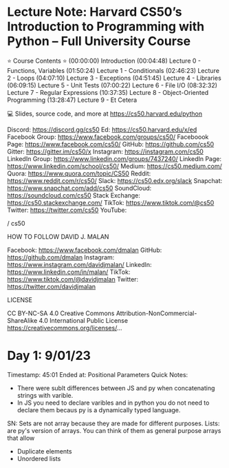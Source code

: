 # Lecture Note: Harvard CS50’s Introduction to Programming with Python – Full University Course

⭐️ Course Contents ⭐️
(00:00:00) Introduction
(00:04:48) Lecture 0 - Functions, Variables
(01:50:24) Lecture 1 - Conditionals
(02:46:23) Lecture 2 - Loops
(04:07:10) Lecture 3 - Exceptions
(04:51:45) Lecture 4 - Libraries
(06:09:15) Lecture 5 - Unit Tests
(07:00:22) Lecture 6 - File I/O
(08:32:32) Lecture 7 - Regular Expressions
(10:37:35) Lecture 8 - Object-Oriented Programming
(13:28:47) Lecture 9 - Et Cetera


💻 Slides, source code, and more at https://cs50.harvard.edu/python

Discord: https://discord.gg/cs50
Ed: https://cs50.harvard.edu/x/ed
Facebook Group: https://www.facebook.com/groups/cs50/
Faceboook Page: https://www.facebook.com/cs50/
GitHub: https://github.com/cs50
Gitter: https://gitter.im/cs50/x
Instagram: https://instagram.com/cs50
LinkedIn Group: https://www.linkedin.com/groups/7437240/
LinkedIn Page: https://www.linkedin.com/school/cs50/
Medium: https://cs50.medium.com/
Quora: https://www.quora.com/topic/CS50
Reddit: https://www.reddit.com/r/cs50/
Slack: https://cs50.edx.org/slack
Snapchat: https://www.snapchat.com/add/cs50
SoundCloud: https://soundcloud.com/cs50
Stack Exchange: https://cs50.stackexchange.com/
TikTok: https://www.tiktok.com/@cs50
Twitter: https://twitter.com/cs50
YouTube:   

 / cs50  

HOW TO FOLLOW DAVID J. MALAN

Facebook: https://www.facebook.com/dmalan
GitHub: https://github.com/dmalan
Instagram: https://www.instagram.com/davidjmalan/
LinkedIn: https://www.linkedin.com/in/malan/
TikTok: https://www.tiktok.com/@davidjmalan
Twitter: https://twitter.com/davidjmalan

LICENSE

CC BY-NC-SA 4.0
Creative Commons Attribution-NonCommercial-ShareAlike 4.0 International Public License
https://creativecommons.org/licenses/...

# Day 1: 9/01/23
Timestamp: 45:01
Ended at: Positional Parameters
Quick Notes: 
- There were sublt differences between JS and py when concatenating strings with varible.
- In JS you need to declare varibles and in python you do not need to declare them becaus py is a dynamically typed language.

SN: Sets are not array because they are made for different purposes.
Lists: are py's version of arrays. You can think of them as general purpose arrays that allow
  - Duplicate elements 
  - Unordered lists
